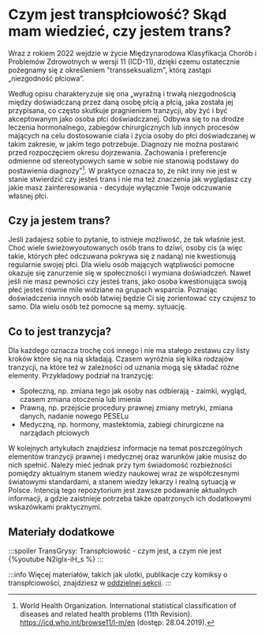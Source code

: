 # Czym jest transpłciowość? Skąd mam wiedzieć, czy jestem trans?

Wraz z rokiem 2022 wejdzie w życie Międzynarodowa Klasyfikacja Chorób i Problemów Zdrowotnych w wersji 11 (ICD-11), dzięki czemu ostatecznie pożegnamy się z określeniem "transseksualizm", którą zastąpi „niezgodność płciowa”.

Według opisu charakteryzuje się ona „wyraźną i trwałą niezgodnością między doświadczaną przez daną osobę płcią a płcią, jaka została jej przypisana, co często skutkuje pragnieniem tranzycji, aby żyć i być akceptowanym jako osoba płci doświadczanej. Odbywa się to na drodze leczenia hormonalnego, zabiegów chirurgicznych lub innych procesów mających na celu dostosowanie ciała i życia osoby do płci doświadczanej w takim zakresie, w jakim tego potrzebuje. Diagnozy nie można postawić przed rozpoczęciem okresu dojrzewania. Zachowania i preferencje odmienne od stereotypowych same w sobie nie stanowią podstawy do postawienia diagnozy”[^2]. W praktyce oznacza to, że nikt inny nie jest w stanie stwierdzić czy jesteś trans i nie ma też znaczenia jak wyglądasz czy jakie masz zainteresowania - decyduje wyłącznie Twoje odczuwanie własnej płci.

## Czy ja jestem trans?

Jeśli zadajesz sobie to pytanie, to istnieje możliwość, że tak właśnie jest. Choć wiele świeżowyoutowanych osób trans to dziwi, osoby cis (a więc takie, których płeć odczuwana pokrywa się z nadaną) nie kwestionują regularnie swojej płci. Dla wielu osób mających wątpliwości pomocne okazuje się zanurzenie się w społeczności i wymiana doświadczeń. Nawet jeśli nie masz pewności czy jesteś trans, jako osoba kwestionująca swoją płeć jesteś równie mile widziane na grupach wsparcia. Poznając doświadczenia innych osób łatwiej będzie Ci się zorientować czy czujesz to samo. Dla wielu osób też pomocne są memy.
sytuację.

## Co to jest tranzycja?


Dla każdego oznacza trochę coś innego i nie ma stałego zestawu czy listy kroków które się na nią składają. Czasem wyróżnia się kilka rodzajów tranzycji, na które też w zależności od uznania mogą się składać różne elementy.
Przykładowy podział na tranzycję:

* Społeczną, np. zmiana tego jak osoby nas odbierają - zaimki, wygląd, czasem zmiana otoczenia lub imienia
* Prawną, np. przejście procedury prawnej zmiany metryki, zmiana danych, nadanie nowego PESELu
* Medyczną, np. hormony, mastektomia, zabiegi chirurgiczne na narządach płciowych



 W kolejnych
artykułach znajdziesz informacje na temat poszczególnych elementów tranzycji prawnej i medycznej oraz warunków jakie musisz do nich spełnić. Należy mieć jednak przy tym świadomość rozbieżności pomiędzy aktualnym stanem wiedzy naukowej wraz ze współczesnymi światowymi standardami, a stanem wiedzy lekarzy i realną sytuacją w Polsce. Intencją tego repozytorium jest zawsze podawanie aktualnych informacji, a gdzie zaistnieje potrzeba także opatrzonych ich dodatkowymi wskazówkami praktycznymi.

## Materiały dodatkowe
:::spoiler TransGrysy: Transpłciowość - czym jest, a czym nie jest
{%youtube N2iglx-iH_s %}
:::


:::info
Więcej materiałów, takich jak ulotki, publikacje czy komiksy o transpłciowości, znajdziesz w [oddzielnej sekcji](/materialy).
:::

[^1]: https://www.standardy.pl/newsy/id/201
[^2]: World Health Organization. International statistical classification of diseases and related health problems (11th Revision). https://icd.who.int/browse11/l-m/en (dostęp: 28.04.2019).
